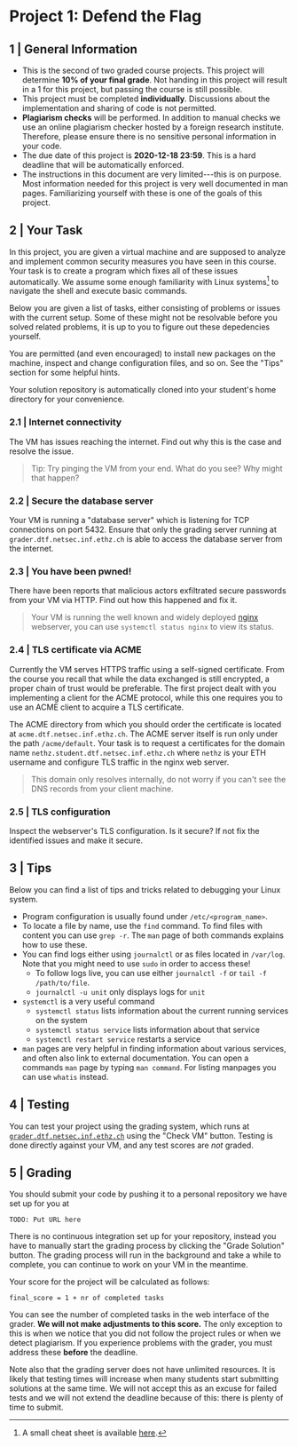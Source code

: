 # Project 1: Defend the Flag

## 1 | General Information
- This is the second of two graded course projects. This project will determine
  **10% of your final grade**. Not handing in this project will result in a 1
  for this project, but passing the course is still possible.
- This project must be completed **individually**. Discussions about the
  implementation and sharing of code is not permitted.
- **Plagiarism checks** will be performed. In addition to manual checks we use
  an online plagiarism checker hosted by a foreign research institute.
  Therefore, please ensure there is no sensitive personal information in your
  code.
- The due date of this project is **2020-12-18 23:59**. This is a hard deadline
  that will be automatically enforced.
- The instructions in this document are very limited---this is on purpose. Most
  information needed for this project is very well documented in man pages.
  Familiarizing yourself with these is one of the goals of this project.

## 2 | Your Task
In this project, you are given a virtual machine and are supposed to analyze and
implement common security measures you have seen in this course. Your task is to
create a program which fixes all of these issues automatically. We assume some
enough familiarity with Linux systems[^1] to navigate the shell and execute
basic commands.

Below you are given a list of tasks, either consisting of problems or issues
with the current setup. Some of these might not be resolvable before you solved
related problems, it is up to you to figure out these depedencies yourself.

You are permitted (and even encouraged) to install new packages on the machine,
inspect and change configuration files, and so on. See the "Tips" section for
some helpful hints.

Your solution repository is automatically cloned into your student's home
directory for your convenience.

### 2.1 | Internet connectivity

The VM has issues reaching the internet. Find out why this is the case and
resolve the issue.

> Tip: Try pinging the VM from your end. What do you see? Why might that happen?

### 2.2 | Secure the database server
Your VM is running a "database server" which is listening for TCP connections on
port 5432. Ensure that only the grading server running at
`grader.dtf.netsec.inf.ethz.ch` is able to access the database server from the
internet.

### 2.3 | You have been pwned!
There have been reports that malicious actors exfiltrated secure passwords from
your VM via HTTP. Find out how this happened and fix it.

> Your VM is running the well known and widely deployed
> [nginx](https://nginx.org) webserver, you can use `systemctl status nginx` to
> view its status.

### 2.4 | TLS certificate via ACME
Currently the VM serves HTTPS traffic using a self-signed certificate. From the
course you recall that while the data exchanged is still encrypted, a proper
chain of trust would be preferable. The first project dealt with you
implementing a client for the ACME protocol, while this one requires you to use
an ACME client to acquire a TLS certificate.

The ACME directory from which you should order the certificate is located at
`acme.dtf.netsec.inf.ethz.ch`. The ACME server itself is run only under the path
`/acme/default`. Your task is to request a certificates for the domain name
`nethz.student.dtf.netsec.inf.ethz.ch` where `nethz` is your ETH username and
configure TLS traffic in the nginx web server.

> This domain only resolves internally, do not worry if you can't see the DNS
> records from your client machine.

### 2.5 | TLS configuration
Inspect the webserver's TLS configuration. Is it secure? If not fix the
identified issues and make it secure.

## 3 | Tips

Below you can find a list of tips and tricks related to debugging your Linux
system.

* Program configuration is usually found under `/etc/<program_name>`.
* To locate a file by name, use the `find` command. To find files with content
  you can use `grep -r`. The `man` page of both commands explains how to use
  these.
* You can find logs either using `journalctl` or as files located in `/var/log`.
  Note that you might need to use `sudo` in order to access these!
    * To follow logs live, you can use either `journalctl -f` or `tail -f
      /path/to/file`.
    * `journalctl -u unit` only displays logs for `unit`
* `systemctl` is a very useful command
    * `systemctl status` lists information about the current running services on the system
    * `systemctl status service` lists information about that service
    * `systemctl restart service` restarts a service
* `man` pages are very helpful in finding information about various services,
  and often also link to external documentation. You can open a commands `man`
  page by typing `man command`. For listing manpages you can use `whatis`
  instead.

## 4 | Testing

You can test your project using the grading system, which runs at
[`grader.dtf.netsec.inf.ethz.ch`](https://grader.dtf.netsec.inf.ethz.ch) using
the "Check VM" button. Testing is done directly against your VM, and any test
scores are _not_ graded.

## 5 | Grading

You should submit your code by pushing it to a personal repository we have set up for you at
 ```
 TODO: Put URL here
 ```
 
There is no continuous integration set up for your repository, instead you have
to manually start the grading process by clicking the "Grade Solution" button. The
grading process will run in the background and take a while to complete, you can
continue to work on your VM in the meantime.

Your score for the project will be calculated as follows:
```
final_score = 1 + nr of completed tasks
```
You can see the number of completed tasks in the web interface of the grader.
**We will not make adjustments to this score.** The only exception to this is
when we notice that you did not follow the project rules or when we detect
plagiarism. If you experience problems with the grader, you must address these
**before** the deadline.

Note also that the grading server does not have unlimited resources. It is
likely that testing times will increase when many students start submitting
solutions at the same time. We will not accept this as an excuse for failed
tests and we will not extend the deadline because of this: there is plenty of
time to submit.

[^1]: A small cheat sheet is available [here](https://appletree.or.kr/quick_reference_cards/Unix-Linux/Linux%20Command%20Line%20Cheat%20Sheet.pdf).
